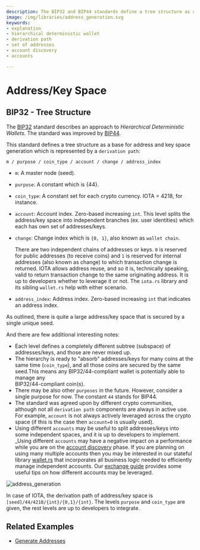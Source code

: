 ```yaml
---
description: The BIP32 and BIP44 standards define a tree structure as a base for address and key space generation which is represented by a derivation path. 
image: /img/libraries/address_generation.svg 
keywords:
- explanation
- hierarchical deterministic wallet
- derivation path
- set of addresses
- account discovery
- accounts

---
```


# Address/Key Space

## BIP32 - Tree Structure

The [BIP32](https://github.com/bitcoin/bips/blob/master/bip-0032.mediawiki) standard describes an approach to
_Hierarchical Deterministic Wallets_. The standard was improved
by [BIP44](https://github.com/bitcoin/bips/blob/master/bip-0044.mediawiki).

This standard defines a tree structure as a base for address and key space generation which is represented by a
`derivation path`:

```plaintext
m / purpose / coin_type / account / change / address_index
```

* `m`: A master node (seed).
* `purpose`: A constant which is {44}.
* `coin_type`: A constant set for each crypto currency. IOTA = 4218, for instance.
* `account`: Account index. Zero-based increasing `int`. This level splits the address/key space into independent
  branches (ex. user identities) which each has own set of addresses/keys.
* `change`: Change index which is `{0, 1}`, also known as `wallet chain`.

  There are two independent chains of addresses or keys. `0` is reserved for public addresses (to receive coins) and `1` is
  reserved for internal addresses (also known as change) to which transaction change is returned. IOTA allows address
  reuse, and so it is, technically speaking, valid to return transaction change to the same originating address. It is
  up to developers whether to leverage it or not. The `iota.rs` library and its sibling `wallet.rs` help with either
  scenario.
  
* `address_index`: Address index. Zero-based increasing `int` that indicates an address index.

As outlined, there is quite a large address/key space that is secured by a single unique seed.

And there are few additional interesting notes:

* Each level defines a completely different subtree (subspace) of addresses/keys, and those are never mixed up.
* The hierarchy is ready to "absorb" addresses/keys for many coins at the same time (`coin_type`), and all those coins
  are secured by the same seed.This means any BIP32/44-compliant wallet is potentially able to manage any \
  BIP32/44-compliant coin(s).
* There may be also other `purposes` in the future. However, consider a single purpose for now. The constant `44` stands
  for BIP44.
* The standard was agreed upon by different crypto communities, although not all `derivation path` components are always in active use. For example, `account` is not always actively leveraged across the crypto space (if this is the case then `account=0` is usually used).
* Using different `accounts` may be useful to split addresses/keys into some independent spaces, and it is up to
  developers to implement. _Using different `accounts` may have a negative impact on a performance while you are on the
[account discovery](https://github.com/bitcoin/bips/blob/master/bip-0044.mediawiki#account-discovery) phase. If you are
planning on using many multiple accounts then you may be interested in our stateful library
[wallet.rs](https://wiki.iota.org/wallet.rs/welcome) that incorporates all business logic needed to efficiently manage
independent accounts.
Our [exchange guide](https://wiki.iota.org/docs/build/exchange-integration/exchange-integration-guide)
provides some useful tips on how different accounts may be leveraged.

![address_generation](/img/libraries/address_generation.svg)

In case of IOTA, the derivation path of address/key space is `[seed]/44/4218/{int}/{0,1}/{int}`. The levels `purpose`
and `coin_type` are given, the rest levels are up to developers to integrate.

## Related Examples

* [Generate Addresses](./../examples/generate_addresses.mdx)
